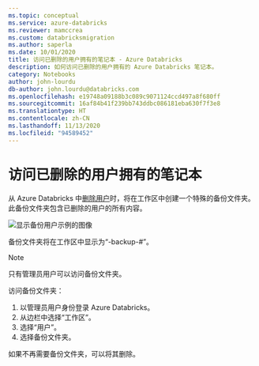 ```yaml
---
ms.topic: conceptual
ms.service: azure-databricks
ms.reviewer: mamccrea
ms.custom: databricksmigration
ms.author: saperla
ms.date: 10/01/2020
title: 访问已删除的用户拥有的笔记本 - Azure Databricks
description: 如何访问已删除的用户拥有的 Azure Databricks 笔记本。
category: Notebooks
author: john-lourdu
db-author: john.lourdu@databricks.com
ms.openlocfilehash: e19748a09188b3c089c9071124ccd497a8f680ff
ms.sourcegitcommit: 16af84b41f239bb743ddbc086181eba630f7f3e8
ms.translationtype: HT
ms.contentlocale: zh-CN
ms.lasthandoff: 11/13/2020
ms.locfileid: "94589452"
---
```

# <a name="access-notebooks-owned-by-a-deleted-user"></a>访问已删除的用户拥有的笔记本

从 Azure Databricks 中[删除用户](/databricks/administration-guide/users-groups/users#remove-a-user)时，将在工作区中创建一个特殊的备份文件夹。 此备份文件夹包含已删除的用户的所有内容。

  ![显示备份用户示例的图像](../_static/images/notebooks/get-notebooks-deleted-user.jpg)

备份文件夹将在工作区中显示为“<deleted username>-backup-#”。

> [!NOTE]
>
> 只有管理员用户可以访问备份文件夹。

访问备份文件夹：

1. 以管理员用户身份登录 Azure Databricks。
2. 从边栏中选择“工作区”。
3. 选择“用户”。
4. 选择备份文件夹。

如果不再需要备份文件夹，可以将其删除。